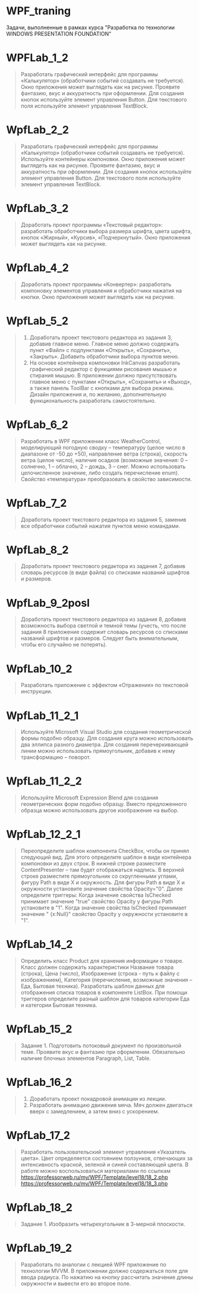 # WPF_traning
Задачи, выполненные в рамках курса "Разработка по технологии WINDOWS PRESENTATION FOUNDATION"
# WPFLab_1_2 
> Разработать графический интерфейс для программы «Калькулятор» (обработчики событий создавать не требуется). Окно приложения может выглядеть как на рисунке. Проявите фантазию, вкус и аккуратность при оформлении. Для создания кнопок используйте элемент управления Button. Для текстового поля используйте элемент управления TextBlock.
# WpfLab_2_2
> Разработать графический интерфейс для программы «Калькулятор» (обработчики событий создавать не требуется). Используйте контейнеры компоновки. Окно приложения может выглядеть как на рисунке. Проявите фантазию, вкус и аккуратность при оформлении. Для создания кнопок используйте элемент управления Button. Для текстового поля используйте элемент управления TextBlock.
# WpfLab_3_2 
> Доработать проект программы «Текстовый редактор»: разработать обработчики выбора размера шрифта, цвета шрифта, кнопок «Жирный», «Курсив», «Подчеркнутый». Окно приложения может выглядеть как на рисунке.
# WpfLab_4_2
> Доработать проект программы «Конвертер»: разработать компоновку элементов управления и обработчики нажатия на кнопки. Окно приложения может выглядеть как на рисунке.
# WpfLab_5_2
> 1. Доработать проект текстового редактора из задания 3, добавив главное меню. Главное меню должно содержать пункт «Файл» с подпунктами «Открыть», «Сохранить», «Закрыть». Добавить обработчики выбора пунктов меню.
> 2. На основе контейнера компоновки InkCanvas разработать графический редактор с функциями рисования мышью и стирания мышью. В приложении должно присутствовать главное меню с пунктами «Открыть», «Сохранить» и «Выход», а также панель ToolBar с кнопками для выбора режима. Дизайн приложения и, по желанию, дополнительную функциональность разработать самостоятельно.
# WpfLab_6_2
> Разработать в WPF приложении класс WeatherControl, моделирующий погодную сводку – температуру (целое число в диапазоне от -50 до +50), направление ветра (строка), скорость ветра (целое число), наличие осадков (возможные значения: 0 – солнечно, 1 – облачно, 2 – дождь, 3 – снег. Можно использовать целочисленное значение, либо создать перечисление enum). Свойство «температура» преобразовать в свойство зависимости.
# WpfLab_7_2
> Доработать проект текстового редактора из задания 5, заменив все обработчики событий нажатия пунктов меню командами.
# WpfLab_8_2
> Доработать проект текстового редактора из задания 7, добавив словарь ресурсов (в виде файла) со списками названий шрифтов и размеров.
# WpfLab_9_2posl
> Доработать проект текстового редактора из задания 8, добавив возможность выбора светлой и темной темы (учесть, что после задания 8 приложение содержит словарь ресурсов со списками названий шрифтов и размеров. Следует быть внимательным, чтобы его случайно не потерять).
# WpfLab_10_2 
> Разработать приложение с эффектом «Отражения» по текстовой инструкции.
# WpfLab_11_2_1
> Используйте Microsoft Visual Studio для создания геометрической формы подобно образцу. Для создания круга можно использовать два эллипса разного диаметра. Для создания перечеркивающей линии можно использовать прямоугольник, добавив к нему трансформацию – поворот.
# WpfLab_11_2_2
> Используйте Microsoft Expression Blend для создания геометрических форм подобно образцу. Вместо предложенного образца можно использовать другое изображение на выбор.
# WpfLab_12_2_1
> Переопределите шаблон компонента CheckBox, чтобы он принял следующий вид. 
> Для этого определите шаблон в виде контейнера компоновки из двух строк.
> В нижней строке разместите ContentPresenter – там будет отображаться надпись.
> В верхней строке разместите прямоугольник со скругленными углами, фигуру Path в виде Х и окружность. Для фигуры Path в виде Х и окружности установите значение свойства Opacity="0".
> Далее определите триггеры:
> Когда значение свойства IsChecked принимает значение "true" свойство Opacity у фигуры Path установите в "1".
> Когда значение свойства IsChecked принимает значение " {x:Null}" свойство Opacity у окружности установите в "1".
# WpfLab_14_2
> Определить класс Product для хранения информации о товаре. Класс должен содержать характеристики Название товара (строка), Цена (число), Изображение (строка - путь к файлу с изображением), Категория (перечисление, возможные значения – Еда, Бытовая техника). Разработать шаблон данных для отображения списка товаров в компоненте ListBox. При помощи триггеров определите разный шаблон для товаров категории Еда и категории Бытовая техника.
# WpfLab_15_2
> Задание 1. Подготовить потоковый документ по произвольной теме. Проявите вкус и фантазию при оформлении. Обязательно наличие блочных элементов Paragraph, List, Table.
# WpfLab_16_2
> 1. Доработать проект покадровой анимации из лекции.
> 2. Разработать анимацию движения мяча. Мяч должен двигаться вверх с замедлением, а затем вниз с ускорением.
# WpfLab_17_2
> Разработать пользовательский элемент управления «Указатель цвета». Цвет определяется состоянием ползунков, отвечающих за интенсивность красной, зеленой и синей составляющей цвета. В работе можно воспользоваться материалами по ссылкам
> https://professorweb.ru/my/WPF/Template/level18/18_2.php
> https://professorweb.ru/my/WPF/Template/level18/18_3.php
# WpfLab_18_2
> Задание 1. Изобразить четырехугольник в 3-мерной плоскости.
# WpfLab_19_2
> Разработать по аналогии с лекцией WPF приложение по технологии MVVM. В приложении должно содержаться поле для ввода радиуса. По нажатию на кнопку рассчитать значение длины окружности и вывести его во второе поле.
